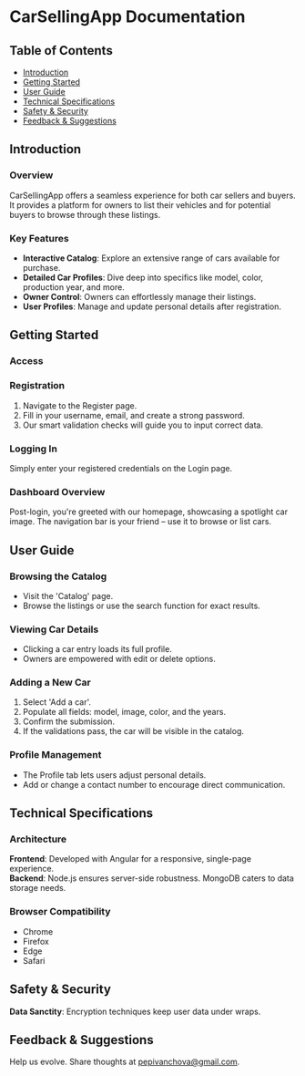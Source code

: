 # **CarSellingApp Documentation**
## **Table of Contents**

- [Introduction](#introduction)
- [Getting Started](#getting-started)
- [User Guide](#user-guide)
- [Technical Specifications](#technical-specifications)
- [Safety & Security](#safety--security)
- [Feedback & Suggestions](#feedback--suggestions)

## **Introduction**

### **Overview** 
CarSellingApp offers a seamless experience for both car sellers and buyers. It provides a platform for owners to list their vehicles and for potential buyers to browse through these listings.

### **Key Features**
- **Interactive Catalog**: Explore an extensive range of cars available for purchase.
- **Detailed Car Profiles**: Dive deep into specifics like model, color, production year, and more.
- **Owner Control**: Owners can effortlessly manage their listings.
- **User Profiles**: Manage and update personal details after registration.

## **Getting Started**

### **Access**

### **Registration**
1. Navigate to the Register page.
2. Fill in your username, email, and create a strong password.
3. Our smart validation checks will guide you to input correct data.

### **Logging In**
Simply enter your registered credentials on the Login page.

### **Dashboard Overview**
Post-login, you're greeted with our homepage, showcasing a spotlight car image. The navigation bar is your friend – use it to browse or list cars.

## **User Guide**

### **Browsing the Catalog**
- Visit the 'Catalog' page.
- Browse the listings or use the search function for exact results.

### **Viewing Car Details**
- Clicking a car entry loads its full profile.
- Owners are empowered with edit or delete options.

### **Adding a New Car**
1. Select 'Add a car'.
2. Populate all fields: model, image, color, and the years.
3. Confirm the submission.
4. If the validations pass, the car will be visible in the catalog.

### **Profile Management**
- The Profile tab lets users adjust personal details.
- Add or change a contact number to encourage direct communication.

## **Technical Specifications**

### **Architecture**
**Frontend**: Developed with Angular for a responsive, single-page experience.  
**Backend**: Node.js ensures server-side robustness. MongoDB caters to data storage needs.

### **Browser Compatibility**
- Chrome
- Firefox
- Edge
- Safari


## **Safety & Security**

**Data Sanctity**: Encryption techniques keep user data under wraps.

## **Feedback & Suggestions**

Help us evolve. Share thoughts at [pepivanchova@gmail.com](mailto:pepivanchova@gmail.com).